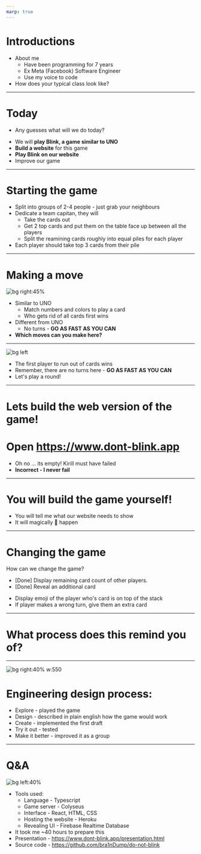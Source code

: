 ```yaml
---
marp: true
---
```


<!-- _backgroundImage: 'url(./greetings-background.png)' -->


# Introductions <!-- +5 minutes -->

* About me
  - Have been programming for 7 years
  - Ex Meta (Facebook) Software Engineer
  - Use my voice to code
* How does your typical class look like?

---

# Today
- Any guesses what will we do today?
* We will **play Blink, a game similar to UNO**
* **Build a website** for this game
* **Play Blink on our website**
* Improve our game

---

<!-- # What are we doing here?

* What have you been doing in this class?
* Building an online version of a game called blink
* Similar to UNO
  * Match shape, color or count of cards to play
  * But not turn based - **GO AS FAST AS YOU CAN**

--- -->

# Starting the game

- Split into groups of 2-4 people - just grab your neighbours
- Dedicate a team capitan, they will
  - Take the cards out
  - Get 2 top cards and put them on the table face up between all the players
  - Split the reamining cards roughly into equal piles for each player
- Each player should take top 3 cards from their pile
---

# Making a move

![bg right:45%](game%20state%20example.png)

* Similar to UNO 
  - Match numbers and colors to play a card
  - Who gets rid of all cards first wins
* Different from UNO
  - No turns - **GO AS FAST AS YOU CAN**
* **Which moves can you make here?**

---

![bg left](winning.jpeg)

- The first player to run out of cards wins
- Remember, there are no turns here - **GO AS FAST AS YOU CAN**
- Let's play a round!

<!-- ---

-- Replaced with the interactive demo

# Modeling the game 

What does the minimal version of our game need?

What does our player need to play?

* Ability to create and join virtual tables
* Ability to see cards on the table - `stacks`
* Ability to see their cards - `hand`
* Ability to to make a move
* Ability to know when they won or lost -->
<!-- 
---

## What will the website 👶 look like for our game?

* Supports entering a room name and user name
* **Given information** about what `stacks` are on the table, display top cards from each stack
* Display top 3 cards from user's `hand`
* Provide someway to move a card from player's `hand` to a `stack`
* Why did I highlight **given information**?
  * Because with every move the `stack` contents change!
  * How do the other players know a `stack` has changed?
  * We need a **magic server** 🧙

---

![bg right:40% w:600](client-server-model.webp)

# SERVER 🧙 WHAAT??

* 🦉 Knows everything about the game (stacks, players hands)
* 👂 Waits for players (clients) to make a move
* 👮 Verifies the move is allowed and makes it on behalf of the player
* 📢 Notifies each player that the game has changed
* 🏆 Detects when a player runs out of cards and declares them a winner


---

# Knowing everything about the game 🦉

A server is just a computer, in our case my computer is the server. How does a computer know stuff?
* Knowing `==` storing data
* What data do we need to store?
  * `Stacks` on the table
  * Cards players have

--->

---
# Lets build the web version of the game! <!-- +10  minutes -->

# Open https://www.dont-blink.app

* Oh no ... its empty! Kirill must have failed
* **Incorrect - I never fail**

---

# You will build the game yourself!
- You will tell me what our website needs to show
- It will magically 🧙 happen

<!-- Next we play the game, observe the game state, discuss logic of the game -->

---

# Changing the game <!-- +7  minutes -->

How can we change the game?
  - [Done] Display remaining card count of other players.
  - [Done] Reveal an additional card
  * Display emoji of the player who's card is on top of the stack
  * If player makes a wrong turn, give them an extra card

---

# What process does this remind you of?

--- 


![bg right:40% w:550](engineering%20design%20process%202.jpeg)

# Engineering design process:
* Explore - played the game
* Design - described in plain english how the game would work
* Create - implemented the first draft
* Try it out - tested
* Make it better - improved it as a group

---

# Q&A <!-- +3  minutes -->

![bg left:40%](entertained.jpeg)


- Tools used:
  - Language - Typescript
  - Game server - Colyseus
  - Interface - React, HTML, CSS
  - Hosting the website - Heroku 
  - Revealing UI - Firebase Realtime Database
- It took me ~40 hours to prepare this
- Presentation - https://www.dont-blink.app/presentation.html
- Source code - https://github.com/bra1nDump/do-not-blink
